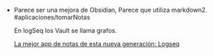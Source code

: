 - Parece ser una mejora de Obsidian, Parece que utiliza markdown2. #aplicaciones/tomarNotas 
  
  En logSeq los Vault se llama grafos.
  
  [La mejor app de notas de esta nueva generación: Logseq](https://www.youtube.com/watch?v=4LNUUPyGzdE)